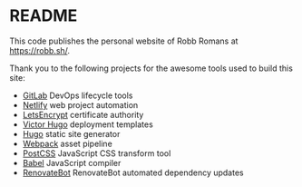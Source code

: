 # README

This code publishes the personal website of Robb Romans at <https://robb.sh/>.

Thank you to the following projects for the awesome tools used to build this site:

* [GitLab](<https://gitlab.com/>) DevOps lifecycle tools
* [Netlify](<https://www.netlify.com/>) web project automation
* [LetsEncrypt](<https://letsencrypt.org/>) certificate authority
* [Victor Hugo](<https://github.com/netlify-templates/victor-hugo/>) deployment templates
* [Hugo](<https://gohugo.io/>) static site generator
* [Webpack](<https://webpack.js.org/>) asset pipeline
* [PostCSS](<https://postcss.org/>) JavaScript CSS transform tool
* [Babel](<https://babeljs.io/>) JavaScript compiler
* [RenovateBot](<https://renovatebot.com/>) RenovateBot automated dependency updates
